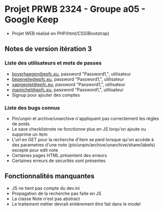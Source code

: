 # Projet PRWB 2324 - Groupe a05 - Google Keep

 * Projet WEB réalisé en PHP/html/CSS(Bootstrap)

## Notes de version itération 3 

### Liste des utilisateurs et mots de passes

  * boverhaegen@epfc.eu, password "Password1,", utilisateur
  * bepenelle@epfc.eu, password "Password1,", utilisateur
  * xapigeolet@epfc.eu, password "Password1,", utilisateur
  * mamichel@epfc.eu, password "Password1,", utilisateur
  * Signup pour ajouter des comptes

### Liste des bugs connus

  * Pin/unpin et archive/unarchive n'appliquent pas correctement les règles de poids
  * Le save checklistnote ne fonctionne plus en JS lorqu'on ajoute ou supprime un item
  * L'url en GET pour la recherche d'item se perd lorsque qu'on accède à des parametres d'une note (pin/unpin/archive/unarchive/share/labels) excepté pour edit note
  * Certaines pages HTML présentent des erreurs
  * Certaines erreurs de sécurités sont présentes

## Fonctionnalités manquantes 
  * JS ne tient pas compte du dev.ini
  * Propagation de la recherche pas faite en JS
  * La classe Note n'est pas abstract
  * Le traitement métier devrait entièrement être fait dans le model
